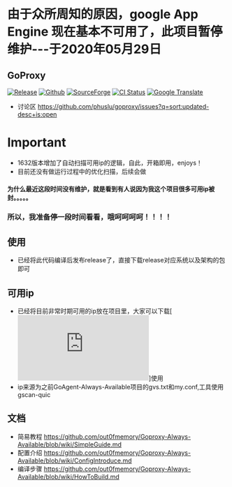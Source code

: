 # 由于众所周知的原因，google App Engine 现在基本不可用了，此项目暂停维护---于2020年05月29日    


## GoProxy
[![Release](https://img.shields.io/badge/%20git.io-goproxy-blue.svg?style=social)](https://github.com/phuslu/goproxy/releases) [![Github](https://img.shields.io/github/release/phuslu/goproxy-ci.svg?label=github)](https://github.com/phuslu/goproxy-ci/releases) [![SourceForge](http://goproxy.sourceforge.net/?badge)](https://sourceforge.net/projects/goproxy/files/) [![CI Status](https://img.shields.io/travis/phuslu/goproxy/master.svg)](https://travis-ci.org/phuslu/goproxy/builds) [![Google Translate](https://cloud.githubusercontent.com/assets/195836/18816427/627edf0c-837c-11e6-8bd8-3d685264f303.png)](https://translate.google.com/translate?hl=en&sl=zh-CN&tl=en&u=https%3A%2F%2Fgithub.com%2Fphuslu%2Fgoproxy)

* 讨论区 https://github.com/phuslu/goproxy/issues?q=sort:updated-desc+is:open

# Important
* 1632版本增加了自动扫描可用ip的逻辑，自此，开箱即用，enjoys！
* 目前还没有做运行过程中的优化扫描，后续会做
#### 为什么最近这段时间没有维护，就是看到有人说因为我这个项目很多可用ip被封。。。。。
### 所以，我准备停一段时间看看，哦呵呵呵呵！！！！


## 使用 
* 已经将此代码编译后发布release了，直接下载release对应系统以及架构的包即可
## 可用ip
* 已经将目前非常时期可用的ip放在项目里，大家可以下载[![非常时期的可用ip--开启quic.txt](https://raw.githubusercontent.com/out0fmemory/Goproxy-Always-Available/master/%E9%9D%9E%E5%B8%B8%E6%97%B6%E6%9C%9F%E7%9A%84%E5%8F%AF%E7%94%A8ip--%E5%BC%80%E5%90%AFquic.txt)]使用
* ip来源为之前GoAgent-Always-Available项目的gvs.txt和my.conf,工具使用gscan-quic



## 文档
* 简易教程 https://github.com/out0fmemory/Goproxy-Always-Available/blob/wiki/SimpleGuide.md
* 配置介绍 https://github.com/out0fmemory/Goproxy-Always-Available/blob/wiki/ConfigIntroduce.md
* 编译步骤 https://github.com/out0fmemory/Goproxy-Always-Available/blob/wiki/HowToBuild.md
